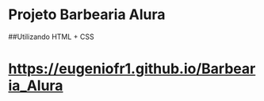 # Projeto Barbearia Alura 
##Utilizando HTML + CSS


# https://eugeniofr1.github.io/Barbearia_Alura
